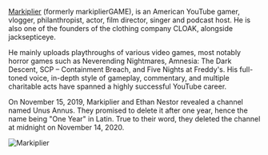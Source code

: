 [Markiplier](https://www.youtube.com/@markiplier) (formerly markiplierGAME), is an American YouTube gamer, vlogger, philanthropist, actor, film director, singer and podcast host. He is also one of the founders of the clothing company CLOAK, alongside jacksepticeye.

He mainly uploads playthroughs of various video games, most notably horror games such as Neverending Nightmares, Amnesia: The Dark Descent, SCP – Containment Breach, and Five Nights at Freddy's. His full-toned voice, in-depth style of gameplay, commentary, and multiple charitable acts have spanned a highly successful YouTube career.

On November 15, 2019, Markiplier and Ethan Nestor revealed a channel named Unus Annus. They promised to delete it after one year, hence the name being "One Year" in Latin. True to their word, they deleted the channel at midnight on November 14, 2020.

![Markiplier](https://github.com/user-attachments/assets/e9622f58-7024-4c3e-ad6e-f8d5605f7e76)

